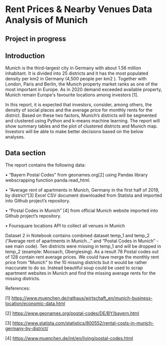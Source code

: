 # Rent Prices & Nearby Venues Data Analysis of Munich

## Project in progress

## Introduction

Munich is the third-largest city in Germany with about 1.56 million inhabitant. It is divided into 25 districts  and it has the most populated density per km2 in Germany (4,500 people per km2 ). Together with London, Paris and Berlin, the Munich property market ranks as one of the most important in Europe. As in 2020 demand exceeded available property, Munich remain Europe's favourite locations among investors [1].  

In this report, it is expected that investors, consider, among others, the density of social places  and the average price for monthly rents for the district. Based on these two factors, Munich’s districts will be segmented and clustered using Python and k-means machine learning. The report will show summary tables and the plot of clustered districts and Munich map. Investors will be able to make better decisions based on the below analyses.


## Data section 

The report contains the following data:

•	 “Bayern Postal Codes” from geonames.org[2] using Pandas library webscrapping function panda.read_html.

•	 “Average rent of apartments in Munich, Germany in the first half of 2019, by district”[3] Excel CSV document downloaded from Statista and imported into Github project’s repository.

•	 “Postal Codes in Munich” [4] from official Munich website imported into Github project’s repository.

•	Foursquare locations API to collect all venues in Munich

Dataset 2 in Notebook contains combined dataset temp_1 and temp_2 (“Average rent of apartments in Munich…”  and “Postal Codes in Munich” - see main code). Ten districts were missing in temp_1 and will be dropped in temp_2 (example: Moosach, Obergiesing). As a result 78 Postal codes out of 128 contain rent average prices.
We could have merge the monthly rent price from "Munich" to the 10 missing districts but it would be rather inaccurate to do so. Instead beautiful soup could be used to scrap apartment websites in Munich and find the missing average rents for the missing districts.


References:

[1] https://www.muenchen.de/rathaus/wirtschaft_en/munich-business-location/economic-data.html

[2] https://www.geonames.org/postal-codes/DE/BY/bayern.html

[3] https://www.statista.com/statistics/800552/rental-costs-in-munich-germany-by-district/

[4] https://www.muenchen.de/int/en/living/postal-codes.html

